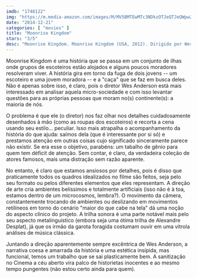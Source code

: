 ```yaml
---
imdb: "1748122"
img: "https://m.media-amazon.com/images/M/MV5BMTEwMTc3NDkzOTJeQTJeQWpwZ15BbWU3MDI4NTAwNzc@._V1_SY150_CR0,0,101,150_.jpg"
date: "2014-12-21"
categories: [ "movies" ]
title: "Moonrise Kingdom"
stars: "3/5"
desc: "Moonrise Kingdom. Moonrise Kingdom (USA, 2012). Dirigido por Wes Anderson. Escrito por Wes Anderson, Roman Coppola. Com Bruce Willis, Edward Norton, Bill Murray, Frances McDormand, Tilda Swinton, Jared Gilman, Kara Hayward, Jason Schwartzman, Bob Balaban."
---
```

Moonrise Kingdom é uma história que se passa em um conjunto de ilhas onde grupos de escoteiros estão alojados e alguns poucos moradores resolveram viver. A história gira em torno da fuga de dois jovens -- um escoteiro e uma jovem moradora -- e a "caça" que se faz em busca deles. Não é apenas sobre isso, é claro, pois o diretor Wes Anderson está mais interessado em analisar aquela micro-sociedade e com isso levantar questões para as próprias pessoas que moram no(s) continente(s): a maioria de nós.

O problema é que ele (o diretor) nos faz olhar nos detalhes cuidadosamente desenhados à mão (como as roupas dos escoteiros) e recorta a cena usando seu estilo... peculiar. Isso mais atrapalha o acompanhamento da história do que ajuda: saímos dela (que é interessante por si só) e prestamos atenção em outras coisas cujo significado sinceramente parece não existir. Se era esse o objetivo, parabéns: um tabalho de gênio para quem tem déficit de atenção. Sem contar, é claro, da verdadeira coleção de atores famosos, mais uma distração sem razão aparente.

No entanto, é claro que estamos ansiosos por detalhes, pois é disso que praticamente todos os quadros idealizados no filme são feitos, seja pelo seu formato ou pelos diferentes elementos que eles representam. A direção de arte cria ambientes belíssimos e totalmente artificiais (isso não é à toa, estamos dentro de um microcosmos, lembra?). O movimento da câmera, constantemente trocando de ambientes ou deslizando em movimentos retilíneos em torno do cenário "maior do que cabe na tela" dá uma noção do aspecto clínico do projeto. A trilha sonora é uma parte notável mais pelo seu aspecto metalinguístico (embora seja uma ótima trilha de Alexandre Desplat), já que os irmão da garota foragida costumam ouvir em uma vitrola análises de música clássica.

Juntando a direção aparentemente sempre excêntrica de Wes Anderson, a narrativa coesa e amarrada da história e uma estética insípida, mas funcional, temos um trabalho que se sai plasticamente bem. A sanitização no Cinema a céu aberto vira palco de historietas inocentes e ao mesmo tempo pungentes (não estou certo ainda para quem).
